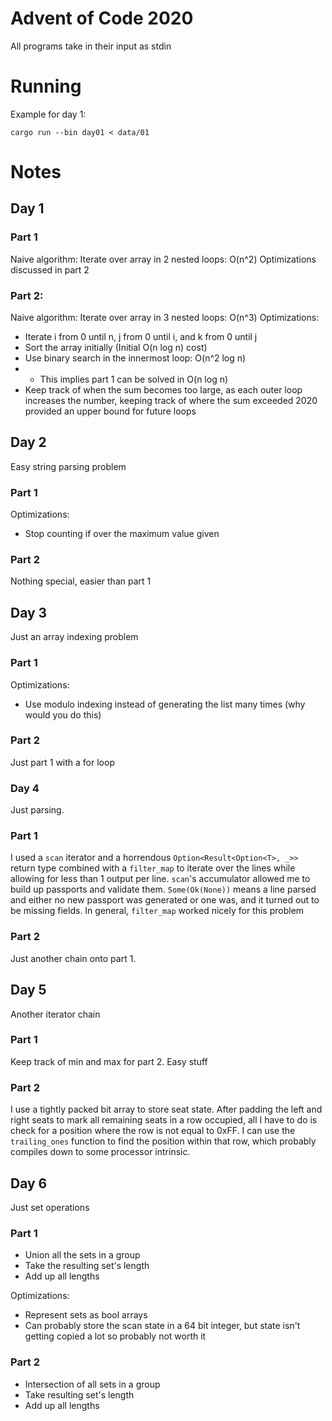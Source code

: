 # Advent of Code 2020

All programs take in their input as stdin


# Running
Example for day 1:
```
cargo run --bin day01 < data/01
```

# Notes
## Day 1
### Part 1
Naive algorithm: Iterate over array in 2 nested loops: O(n^2)
Optimizations discussed in part 2
### Part 2: 
Naive algorithm: Iterate over array in 3 nested loops: O(n^3)
Optimizations:
* Iterate i from 0 until n, j from 0 until i, and k from 0 until j
* Sort the array initially (Initial O(n log n) cost)
* Use binary search in the innermost loop: O(n^2 log n)
* * This implies part 1 can be solved in O(n log n)
* Keep track of when the sum becomes too large, as each outer loop increases the number, keeping track of where the sum exceeded 2020 provided an upper bound for future loops

## Day 2
Easy string parsing problem
### Part 1
Optimizations:
* Stop counting if over the maximum value given
### Part 2
Nothing special, easier than part 1

## Day 3
Just an array indexing problem
### Part 1
Optimizations:
* Use modulo indexing instead of generating the list many times (why would you do this)
### Part 2
Just part 1 with a for loop

### Day 4
Just parsing.
### Part 1
I used a `scan` iterator and a horrendous `Option<Result<Option<T>, _>>` return type combined with a `filter_map` to iterate over the lines while allowing for less than 1 output per line. `scan`'s accumulator allowed me to build up passports and validate them. `Some(Ok(None))` means a line parsed and either no new passport was generated or one was, and it turned out to be missing fields. In general, `filter_map` worked nicely for this problem
### Part 2
Just another chain onto part 1.

## Day 5
Another iterator chain

### Part 1
Keep track of min and max for part 2. Easy stuff

### Part 2
I use a tightly packed bit array to store seat state. After padding the left and right seats to mark all remaining seats in a row occupied, all I have to do is check for a position where the row is not equal to 0xFF. I can use the `trailing_ones` function to find the position within that row, which probably compiles down to some processor intrinsic.

## Day 6
Just set operations
### Part 1
* Union all the sets in a group
* Take the resulting set's length
* Add up all lengths

Optimizations: 
* Represent sets as bool arrays
* Can probably store the scan state in a 64 bit integer, but state isn't getting copied a lot so probably not worth it
### Part 2
* Intersection of all sets in a group
* Take resulting set's length
* Add up all lengths
